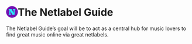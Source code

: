 # <img src="./public/favicon-32x32.png" width="32" align="left"> The Netlabel Guide

The Netlabel Guide’s goal will be to act as a central hub for music lovers to find great music online via great netlabels.